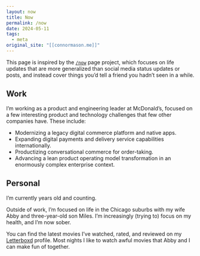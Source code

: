 ```yaml
---
layout: now
title: Now
permalink: /now
date: 2024-05-11
tags:
  - meta
original_site: "[[connormason.me]]"
---
```

This page is inspired by the [`/now`](https://nownownow.com/about) page project, which focuses on life updates that are more generalized than social media status updates or posts, and instead cover things you’d tell a friend you hadn’t seen in a while.

## Work



I’m working as a product and engineering leader at McDonald’s, focused on a few interesting product and technology challenges that few other companies have. These include:

- Modernizing a legacy digital commerce platform and native apps.
- Expanding digital payments and delivery service capabilities internationally.
- Productizing conversational commerce for order-taking.
- Advancing a lean product operating model transformation in an enormously complex enterprise context.

## Personal 

I’m currently <script>document.write(`${(new Date()-new Date("1991-07-26T13:44:00Z"))/1000/60/60/24/365.25}`)</script> years old and counting.

Outside of work, I’m focused on life in the Chicago suburbs with my wife Abby and three-year-old son Miles. I’m increasingly (trying to) focus on my health, and I’m now <script>document.write`${(new Date()-new Date("2023-03-21T00:00:00Z"))/1000/60/60/24/365.25 | 0}+' years,'+{((new Date()-new Date("2023-03-21T00:00:00Z"))/1000/60/60/24 % 365.25)/30.44 | 0} + ' months'`);</script> sober.

You can find the latest movies I’ve watched, rated, and reviewed on my [Letterboxd](https://letterboxd.com/conmas) profile. Most nights I like to watch awful movies that Abby and I can make fun of together.